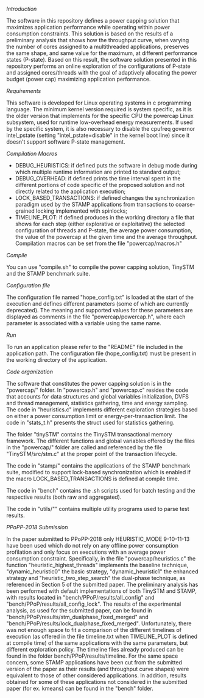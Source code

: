 *Introduction*

The software in this repository defines a power capping solution that maximizes application performance while operating within power consumption constraints. This solution is based on the results of a preliminary analysis that shows how the throughput curve, when varying the number of cores assigned to a multithreaded applications, preserves the same shape, and same value for the maximum, at different performance states (P-state). Based on this result, the software solution presented in this repository performs an online exploration of the configurations of P-state and assigned cores/threads with the goal of adaptively allocating the power budget (power cap) maximizing application performance.

*Requirements*

This software is developed for Linux operating systems in c programming language. The minimum kernel version required is system specific, as it is the older version that implements for the specific CPU the powercap Linux subsystem, used for runtime low-overhead energy measurements. If used by the specific system, it is also necessary to disable the cpufreq governor intel_pstate (setting "intel_pstate=disable" in the kernel boot line) since it doesn't support software P-state management. 

*Compilation Macros*

- DEBUG_HEURISTICS: if defined puts the software in debug mode during which multiple runtime information are printed to standard output;
- DEBUG_OVERHEAD: if defined prints the time interval spent in the different portions of code specific of the proposed solution and not directly related to the application execution;
- LOCK_BASED_TRANSACTIONS: if defined changes the synchronization paradigm used by the STAMP applications from transactions to coarse-grained locking implemented with spinlocks; 
- TIMELINE_PLOT: if defined produces in the working directory a file that shows for each step (either explorative or exploitative) the selected configuration of threads and P-state, the average power consumption, the value of the powercap at the given time and the average throughput. 
Compilation macros can be set from the file "powercap/macros.h"

*Compile*

You can use "compile.sh" to compile the power capping solution, TinySTM and the STAMP benchmark suite. 

*Configuration file*

The configuration file named "hope_config.txt" is loaded at the start of the execution and defines different parameters (some of which are currently deprecated). The meaning and supported values for these parameters are displayed as comments in the file "powercap/powercap.h", where each parameter is associated with a variable using the same name.

*Run*

To run an application please refer to the "README" file included in the application path. The configuration file (hope_config.txt) must be present in the working directory of the application.

*Code organization*

The software that constitutes the power capping solution is in the "powercap/" folder. In "powercap.h" and "powercap.c" resides the code that accounts for data structures and global variables initialization, DVFS and thread management, statistics gathering, time and energy sampling. The code in "heuristics.c" implements different exploration strategies based on either a power consumption limit or energy-per-transaction limit. 
The code in "stats_t.h" presents the struct used for statistics gathering. 

The folder "tinySTM" contains the TinySTM transactional memory framework. The different functions and global variables offered by the files in the "powercap/" folder are called and referenced by the file "TinySTM/src/stm.c" at the proper point of the transaction lifecycle. 

The code in "stamp/" contains the applications of the STAMP benchmark suite, modified to support lock-based synchronization which is enabled if the macro LOCK_BASED_TRANSACTIONS is defined at compile time. 

The code in "bench" contains the .sh scripts used for batch testing and the respective results (both raw and aggregated). 

The code in "utils/"" contains multiple utility programs used to parse test results. 

*PPoPP-2018 Submission*

In the paper submitted to PPoPP-2018 only HEURISTIC_MODE 9-10-11-13 have been used which do not rely on any offline power consumption profilation and only focus on executions with an average power consumption constraint. Specifically, in the file "powercap/heuristics.c" the function "heuristic_highest_threads" implements the baseline technique, "dynamic_heuristic0" the basic strategy, "dynamic_heuristic1" the enhanced strategy and "heuristic_two_step_search" the dual-phase technique, as referenced in Section 5 of the submitted paper. The preliminary analysis has been performed with default implementations of both TinySTM and STAMP, with results located in "bench/PPoP/results/all_config" and "bench/PPoP/results/all_config_lock". The results of the experimental analysis, as used for the submitted paper, can be found in "bench/PPoP/results/stm_dualphase_fixed_merged" and "bench/PPoP/results/lock_dualphase_fixed_merged". Unfortunately, there was not enough space to fit a comparison of the different timelines of execution (as offered in the file timeline.txt when TIMELINE_PLOT is defined at compile time) of the same applications with the same parameters, but different exploration policy. The timeline files already produced can be found in the folder bench/PPoP/results/timeline. For the same space concern, some STAMP applications have been cut from the submitted version of the paper as their results (and throughput curve shapes) were equivalent to those of other considered applications. In addition, results obtained for some of these applications not considered in the submitted paper (for ex. kmeans) can be found in the "bench\" folder.
